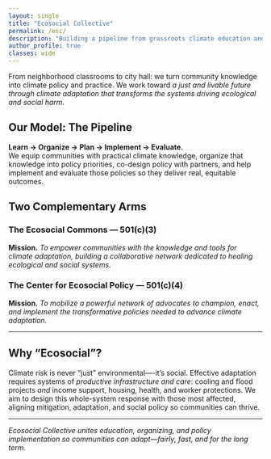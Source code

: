 ```yaml
---
layout: single
title: "Ecosocial Collective"
permalink: /esc/
description: "Building a pipeline from grassroots climate education and organizing to concrete policy planning and implementation."
author_profile: true
classes: wide
---
```


From neighborhood classrooms to city hall: we turn community knowledge into climate policy and practice. We work toward *a just and livable future through climate adaptation that transforms the systems driving ecological and social harm.*

## Our Model: The Pipeline
**Learn → Organize → Plan → Implement → Evaluate.**  
We equip communities with practical climate knowledge, organize that knowledge into policy priorities, co-design policy with partners, and help implement and evaluate those policies so they deliver real, equitable outcomes.

## Two Complementary Arms

### The Ecosocial Commons — 501(c)(3)
**Mission.** *To empower communities with the knowledge and tools for climate adaptation, building a collaborative network dedicated to healing ecological and social systems.*

### The Center for Ecosocial Policy — 501(c)(4)
**Mission.** *To mobilize a powerful network of advocates to champion, enact, and implement the transformative policies needed to advance climate adaptation.*

---

## Why “Ecosocial”?
Climate risk is never “just” environmental—-it’s social. Effective adaptation requires systems of *productive infrastructure and care*: cooling and flood projects *and* income support, housing, health, and worker protections. We aim to design this whole-system response with those most affected, aligning mitigation, adaptation, and social policy so communities can thrive.

---

*Ecosocial Collective unites education, organizing, and policy implementation so communities can adapt—fairly, fast, and for the long term.*